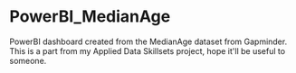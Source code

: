 # PowerBI_MedianAge
PowerBI dashboard created from the MedianAge dataset from Gapminder.
This is a part from my Applied Data Skillsets project, hope it'll be useful to someone.
